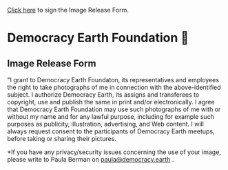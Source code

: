 [Click here](https://docs.google.com/forms/d/e/1FAIpQLSel8XCZsu385Eg2o19l9IpLaB89DnIraIOpl1g17X8Y-NCyfw/viewform) to sign the Image Release Form.

# Democracy Earth Foundation 🌿
## Image Release Form

"I grant to Democracy Earth Foundaton, its representatives and employees the right to take photographs of me in connection with the above-identified subject. I authorize Democracy Earth, its
assigns and transferees to copyright, use and publish the same in print
and/or electronically. I agree that Democracy Earth Foundation may use such photographs of me
with or without my name and for any lawful purpose, including for example such purposes as publicity, illustration, advertising, and Web content.
I will always request consent to the participants of Democracy Earth meetups, before taking or sharing their pictures. 

*If you have any privacy/security issues concerning the use of your image, please write to Paula Berman on paula@democracy.earth .
